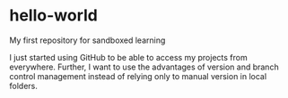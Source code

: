 # hello-world
My first repository for sandboxed learning

I just started using GitHub to be able to access my projects from everywhere.
Further, I want to use the advantages of version and branch control management 
instead of relying only to manual version in local folders.
